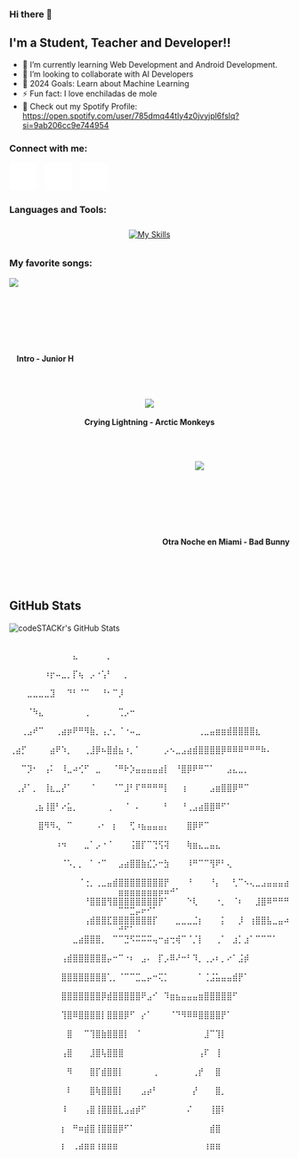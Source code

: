 ### Hi there 👋

## I'm a Student, Teacher and Developer!!

- 🌱 I’m currently learning Web Development and Android Development.
- 👯 I’m looking to collaborate with AI Developers
- 🥅 2024 Goals: Learn about Machine Learning
- ⚡ Fun fact: I love enchiladas de mole
- 🎵 Check out my Spotify Profile: https://open.spotify.com/user/785dmq44tly4z0jvyjpl6fslq?si=9ab206cc9e744954


### Connect with me:
[![website](./img/twitter-dark.svg)](https://twitter.com/YoshiQuinteroM)
&nbsp;&nbsp;
[![website](./img/linkedin-dark.svg)](https://www.linkedin.com/in/joshuaquinterom/)
&nbsp;&nbsp;
[![website](./img/instagram-dark.svg)](https://www.instagram.com/yoshi.php)

### Languages and Tools:

<p align = "center">
     <a href="https://skillicons.dev">
        <img style="margin: 10px"src="https://skillicons.dev/icons?i=bash,c,css,git,github,html,java,js,linux,py,vscode&perline=8"alt="My Skills"/> 
    </a>
</p>
<h3>My favorite songs:</h3>
<div>
     <p align="left"><a href = "https://www.youtube.com/watch?v=y3JcRIfX5Ao"><img src = "https://e-cdn-images.dzcdn.net/images/cover/017bcf2835f0623903c841a7b60ce0a2/264x264-000000-80-0-0.jpg"width="170" align="left"></a><b><br><br><br><br><br><br><br><br>&nbsp;&nbsp;&nbsp;&nbsp;Intro  - Junior H</b></p>
     <br>
     <br>
     <p align="center"><a href = "https://www.youtube.com/watch?v=fLsBJPlGIDU"><img  src ="https://upload.wikimedia.org/wikipedia/en/2/20/Arcticmonkeys-humbug.jpg" width="170" align="center"></a><b><br><br>Crying Lightning - Arctic Monkeys</b></p>
     <br>
     <br>
      <p align="right"><a href = "https://www.youtube.com/watch?v=hoQmSA6MRAk"><img src = "https://agujarocosa.files.wordpress.com/2019/01/49635244_750725488660544_6890404531050381312_n.jpg?w=816"width="170" align="right"></a><b><br><br><br><br><br><br><br><br>Otra Noche en Miami - Bad Bunny</b></p>
     <br><br><br>
</div>

## GitHub Stats
<div>
   <img align="center" alt="codeSTACKr's GitHub Stats" src="https://github-readme-stats.vercel.app/api?username=y0shiro28&show_icons=true&hide_border=false&title_color=ff652f&icon_color=FFE400&bg_color=09131B&text_color=ffffff&border_color=0c1a25" />
</div>

<div>
     <p align = "center">
⠀⠀⠀⠀     ⠀⠀⠀⠀⠀⠀⠀⠀⠀⠀⠀⣄⠀⠀⠀⠀⠀⡀⠀⠀⠀⠀⠀⠀⠀⠀⠀⠀⠀⠀⠀⠀⠀⠀⠀⠀⠀⠀⠀⠀⠀⠀⠀⠀⠀⠀⠀⠀⠀⠀⠀⠀⠀⠀⠀⠀⠀⠀⠀⠀
⠀⠀⠀⠀⠀⠀⠰⡖⠤⣀⡀⡏⢦⠀⡠⠐⢡⠃⠀⠀⡀⠀⠀⠀⠀⠀⠀⠀⠀⠀⠀⠀⠀⠀⠀⠀⠀⠀⠀⠀⠀⠀⠀⠀⠀⠀⠀⠀⠀⠀⠀⠀⠀⠀⠀⠀⠀⠀⠀⠀
⠀⠀⠀⣀⣀⣀⣀⣹⠀⠀⠙⠃⠈⠉⠀⠀⠘⠂⠉⡸⠀⠀⠀⠀⠀⠀⠀⠀⠀⠀⠀⠀⠀⠀⠀⠀⠀⠀⠀⠀⠀⠀⠀⠀⠀⠀⠀⠀⠀⠀⠀⠀⠀⠀⠀⠀⠀⠀⠀⠀
⠀⠀⠀⠈⠳⣄⠀⠀⠀⠀⠀⠀⠀⢀⠀⠀⠀⠀⠀⢉⡠⠒⠀⠀⠀⠀⠀⠀⠀⠀⠀⠀⠀⠀⠀⠀⠀⠀⠀⠀⠀⠀⠀⠀⠀⠀⠀⠀⠀⠀⠀⠀⠀⠀⠀⠀⠀⠀⠀⠀
⠀⠀⢀⣠⠞⠉⠀⠀⢀⣴⡶⠟⠛⠻⣷⡀⢠⡐⡀⠈⠐⠤⣀⠀⠀⠀⠀⠀⠀⠀⠀⠀⠀⢀⣀⣤⣶⣶⣾⣿⣿⣿⣿⣆⠀⠀⠀⠀⠀⠀⠀⠀⠀⠀⠀⠀⠀⠀⠀⠀
⢀⣴⡋⠀⠀⠀⠀⣴⠟⠱⡀⠀⠀⢀⣸⡿⠦⣿⣾⣦⠰⡀⠁⠀⠀⠀⠀⡠⠢⣀⣠⣴⣾⣿⣿⣿⣿⡿⠿⠿⠿⠛⠛⠛⠷⠄⠀⠀⠀⠀⠀⠀⠀⠀⠀⠀⠀⠀⠀⠀
⠀⠀⠉⡹⠂⠀⢠⠅⠀⠸⣀⠴⢊⠋⠀⣀⠀⠀⠈⠛⠗⡱⣤⣤⣤⣤⣴⡇⠀⠘⣿⡿⠟⠛⠉⠁⠀⠀⣠⣄⣀⡀⠀⠀⠀⠀⠀⠀⠀⠀⠀⠀⠀⠀⠀⠀⠀⠀⠀⠀
⠀⢀⡜⠁⡀⠀⢸⣆⣀⡜⠁⠀⠀⠀⠈⠀⠀⠀⠈⠉⣸⠃⠏⠛⠛⠛⠛⡇⠀⠀⢰⠀⠀⠀⠀⣠⣶⣿⣿⡿⠛⠉⠀⠀⠀⠀⠀⠀⠀⠀⠀⠀⠀⠀⠀⠀⠀⠀⠀⠀
⠀⠀⠀⠀⢀⣦⢸⣿⠃⠔⣥⡀⠀⠀⠀⠀⠀⢀⠀⠀⠈⠀⠄⠀⠀⠀⠀⠃⠀⠀⠘⢀⣠⣴⣿⣿⠿⠋⠁⠀⠀⠀⠀⠀⠀⠀⠀⠀⠀⠀⠀⠀⠀⠀⠀⠀⠀⠀⠀⠀
⠀⠀⠀⠀⠀⣿⠻⠻⢄⠀⠉⠀⠀⠀⠀⠠⠂⠀⡆⠀⠀⢋⠰⣦⣤⣤⣤⡄⠀⠀⠀⣿⡿⠟⠉⠀⠀⠀⠀⠀⠀⠀⠀⠀⠀⠀⠀⠀⠀⠀⠀⠀⠀⠀⠀⠀⠀⠀⠀⠀
⠀⠀⠀⠀⠀⠀⠀⠀⠰⠲⠀⠀⠀⣀⠁⡠⠐⠈⠀⠀⠀⢨⣿⡏⠉⢙⢫⢽⠀⠀⠀⢷⣶⣄⣀⣤⣄⠀⠀⠀⠀⠀⠀⠀⠀⠀⠀⠀⠀⠀⠀⠀⠀⠀⠀⠀⠀⠀⠀⠀
⠀⠀⠀⠀⠀⠀⠀⠀⠀⠈⠡⡀⡀⠀⠁⠐⠉⠀⠀⣠⣴⣿⣿⣷⣎⡡⠒⣳⠀⠀⠀⠸⠛⠉⠉⢻⠟⠃⢄⠀⠀⠀⠀⠀⠀⠀⠀⠀⠀⠀⠀⠀⠀⠀⠀⠀⠀⠀⠀⠀
⠀⠀⠀⠀⠀⠀⠀⠀⠀⠀⠀⠀⠈⢐⡀⢀⣀⣤⣾⣿⣿⣿⣿⣿⣿⣿⣿⡟⠀⠀⠀⠘⠀⠀⠀⠘⡄⠀⠀⢃⠉⠢⢄⣀⣠⣤⣤⣤⣴⣶⣶⣶⣶⣶⣶⣶⡶⠶⠚⠁
⠀⠀⠀⠀⠀⠀⠀⠀⠀⠀⠀⠀⠀⠘⣿⣿⣿⢻⣿⣿⣿⣿⣿⣿⣿⣿⡟⠁⠀⠀⠀⠑⢇⠀⠀⠀⠐⡀⠀⠈⠆⠀⠀⣸⣿⠿⠛⠛⠛⠉⠉⣉⡤⠖⠊⠁⠀⠀⠀⠀
⠀⠀⠀⠀⠀⠀⠀⠀⠀⠀⠀⠀⠀⢠⣾⣿⣿⣏⣿⣿⣿⣿⣿⣿⣿⡏⠀⠀⠀⣀⣀⣀⣈⡆⠀⠀⠀⡅⠀⠀⡸⠀⢰⣿⣿⣧⣀⣤⠴⠚⠋⠁⠀⠀⠀⠀⠀⠀⠀⠀
⠀⠀⠀⠀⠀⠀⠀⠀⠀⠀⠀⣀⣴⣿⣿⣿⡀⠀⠉⠉⣙⠫⠭⠭⠭⢤⠒⣴⢒⢾⠉⠈⡈⡇⠀⠀⢀⠁⠀⣰⡁⣰⠁⠉⠉⠉⠁⠀⠀⠀⠀⠀⠀⠀⠀⠀⠀⠀⠀⠀
⠀⠀⠀⠀⠀⠀⠀⠀⠀⢠⣾⣿⣿⣿⣿⣿⣿⡤⠒⠉⠐⠆⠀⣠⠄⠀⡏⡠⠿⠜⠒⠃⠹⡀⢀⡠⠆⡀⠔⠁⣨⡾⠀⠀⠀⠀⠀⠀⠀⠀⠀⠀⠀⠀⠀⠀⠀⠀⠀⠀
⠀⠀⠀⠀⠀⠀⠀⠀⠀⣿⣿⣿⣿⣿⣿⣿⣿⢁⡀⠈⠉⠉⣉⣀⡤⠒⢍⡁⠀⠀⠀⠀⠀⠁⢈⣨⣥⣤⣤⣾⡟⠁⠀⠀⠀⠀⠀⠀⠀⠀⠀⠀⠀⠀⠀⠀⠀⠀⠀⠀
⠀⠀⠀⠀⠀⠀⠀⠀⠀⣿⣿⣿⣿⣿⣿⣿⡿⣾⣿⣿⣿⣿⣿⠟⣠⠊⠀⠹⣶⣦⣤⣤⣤⣶⣿⣿⣿⣿⣿⠋⠀⠀⠀⠀⠀⠀⠀⠀⠀⠀⠀⠀⠀⠀⠀⠀⠀⠀⠀⠀
⠀⠀⠀⠀⠀⠀⠀⠀⠀⢹⣿⠿⣿⣿⣿⣿⡇⣿⣿⣿⡿⠋⠀⡔⠁⠀⠀⠀⠈⠙⠻⠿⠿⣿⣿⣿⣿⡟⠁⠀⠀⠀⠀⠀⠀⠀⠀⠀⠀⠀⠀⠀⠀⠀⠀⠀⠀⠀⠀⠀
⠀⠀⠀⠀⠀⠀⠀⠀⠀⠀⣿⠀⠀⠉⢹⣿⣷⣿⣿⣿⡇⠀⠈⠀⠀⠀⠀⠀⠀⠀⠀⠀⠀⠀⣸⠉⢹⡇⠀⠀⠀⠀⠀⠀⠀⠀⠀⠀⠀⠀⠀⠀⠀⠀⠀⠀⠀⠀⠀⠀
⠀⠀⠀⠀⠀⠀⠀⠀⠀⢠⣿⠀⠀⠀⣸⣿⢧⣿⣿⣿⠀⠀⠀⠀⠀⠀⠀⠀⠀⠀⠀⠀⠀⢠⠏⠀⢸⠀⠀⠀⠀⠀⠀⠀⠀⠀⠀⠀⠀⠀⠀⠀⠀⠀⠀⠀⠀⠀⠀⠀
⠀⠀⠀⠀⠀⠀⠀⠀⠀⠀⠻⠀⠀⠀⣿⡏⣾⣿⣿⡇⠀⠀⠀⠀⠀⢀⠀⠀⠀⠀⠀⠀⢀⡞⠀⠀⣿⠀⠀⠀⠀⠀⠀⠀⠀⠀⠀⠀⠀⠀⠀⠀⠀⠀⠀⠀⠀⠀⠀⠀
⠀⠀⠀⠀⠀⠀⠀⠀⠀⠀⠇⠀⠀⠀⣿⢷⣿⣿⣿⡇⠀⠀⠀⣠⡴⠃⠀⠀⠀⠀⠀⠀⡜⠀⠀⠀⣿⡀⠀⠀⠀⠀⠀⠀⠀⠀⠀⠀⠀⠀⠀⠀⠀⠀⠀⠀⠀⠀⠀⠀
⠀⠀⠀⠀⠀⠀⠀⠀⠀⠸⠀⠀⠀⢠⣿⢸⣿⣿⣿⣇⣠⣴⡾⠋⠀⠀⠀⠀⠀⠀⠀⠌⠀⠀⠀⢸⣿⠇⠀⠀⠀⠀⠀⠀⠀⠀⠀⠀⠀⠀⠀⠀⠀⠀⠀⠀⠀⠀⠀⠀
⠀⠀⠀⠀⠀⠀⠀⠀⠀⡆⠀⠛⠶⣾⣿⢸⣿⣿⣿⡿⠋⠁⠀⠀⠀⠀⠀⠀⠀⠀⠀⠀⠀⠀⠀⣾⣿⠀⠀⠀⠀⠀⠀⠀⠀⠀⠀⠀⠀⠀⠀⠀⠀⠀⠀⠀⠀⠀⠀⠀
⠀⠀⠀⠀⠀⠀⠀⠀⠀⠇⠀⠠⠾⠿⠿⠸⠿⠿⠿⠀⠀⠀⠀⠀⠀⠀⠀⠀⠀⠀⠀⠀⠀⠀⠸⠿⠿⠀⠀⠀⠀⠀⠀⠀⠀⠀⠀⠀⠀⠀⠀⠀⠀⠀⠀⠀
     </p>
</div>
